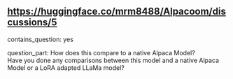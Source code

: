 ## https://huggingface.co/mrm8488/Alpacoom/discussions/5

contains_question: yes

question_part: How does this compare to a native Alpaca Model?  
Have you done any comparisons between this model and a native Alpaca Model or a LoRA adapted LLaMa model?
